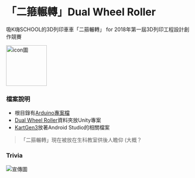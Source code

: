 # 「二箍輾轉」Dual Wheel Roller #
吸K嗨SCHOOL的3D列印車車「二箍輾轉」 for 2018年第一屆3D列印工程設計創作競賽

<img src="https://jcxyis.github.io/Dual-Wheel-Roller/WebAsset/icon3.0.JPG" alt="icon圖" height="111" width="111">


### 檔案說明 
- 根目錄有[Arduino專案檔](https://github.com/JCxYIS/Dual-Wheel-Roller/blob/master/Kart_gen3_ForCompetition.ino)
- [Dual Wheel Roller](https://github.com/JCxYIS/Dual-Wheel-Roller/tree/master/Dual%20Wheel%20Roller)資料夾放Unity專案
- [KartGen3](https://github.com/JCxYIS/Dual-Wheel-Roller/tree/master/KartGen3)放著Android Studio的相關檔案
<!-- - [Builds](https://github.com/JCxYIS/Dual-Wheel-Roller/tree/master/Builds)資料夾有測試用的apk檔 -->

> 「二箍輾轉」現在被放在生科教室供後人瞻仰 (大概？

### Trivia
![宣傳圖](https://jcxyis.github.io/Dual-Wheel-Roller/WebAsset/avatar.png)
